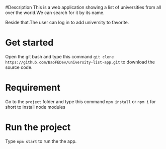 #Description
This is a web application showing a list of universities from all over the world.We can search for it by its name.

Beside that.The user can log in to add university to favorite.
# Get started
Open the git bash and type this command `git clone https://github.com/BaoFEDev/university-list-app.git` to download the source code.
# Requirement
Go to the `project` folder and type this command `npm install` or `npm i` for short to install node modules
# Run the project
Type `npm start` to run the the app.
